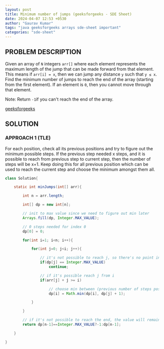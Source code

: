 ```yaml
---
layout: post
title: Minimum number of jumps (geeksforgeeks - SDE Sheet)
date: 2024-04-07 12:53 +0530
author: "Gaurav Kumar"
tags: "java geeksforgeeks arrays sde-sheet important"
categories: "sde-sheet"
---
```


## PROBLEM DESCRIPTION

Given an array of `N` integers `arr[]` where each element represents the maximum length of the jump that can be made forward from that element. This means if `arr[i] = x`, then we can jump any distance `y` such that `y ≤ x`.
Find the minimum number of jumps to reach the end of the array (starting from the first element). If an element is `0`, then you cannot move through that element.

Note: Return `-1`if you can't reach the end of the array.

[geeksforgeeks](https://www.geeksforgeeks.org/problems/minimum-number-of-jumps-1587115620/1?page=1)

## SOLUTION

### APPROACH 1 (TLE)

For each position, check all its previous positions and try to figure out the minimum possible steps. If the previous step needed x steps, and it is possible to reach from previous step to current step, then the number of steps will be x+1. Keep doing this for all previous position which can be used to reach the current step and choose the minimum amongst them all.

```java
class Solution{

    static int minJumps(int[] arr){

        int n = arr.length;

        int[] dp = new int[n];

        // init to max value since we need to figure out min later
        Arrays.fill(dp, Integer.MAX_VALUE);

        // 0 steps needed for index 0
        dp[0] = 0;

        for(int i=1; i<n; i++){

            for(int j=0; j<i; j++){

                // it's not possible to reach j, so there's no point in checking if it's possible to reach i from j
                if(dp[j] == Integer.MAX_VALUE)
                    continue;

                // if it's possible reach j from i
                if(arr[j] + j >= i)

                    // choose min between (previous number of steps possible from other options, min steps needed to reach j plus 1)
                    dp[i] = Math.min(dp[i], dp[j] + 1);

            }

        }

        // if it's not possible to reach the end, the value will remain INT_MAX
        return dp[n-1]==Integer.MAX_VALUE?-1:dp[n-1];

    }

}
```
